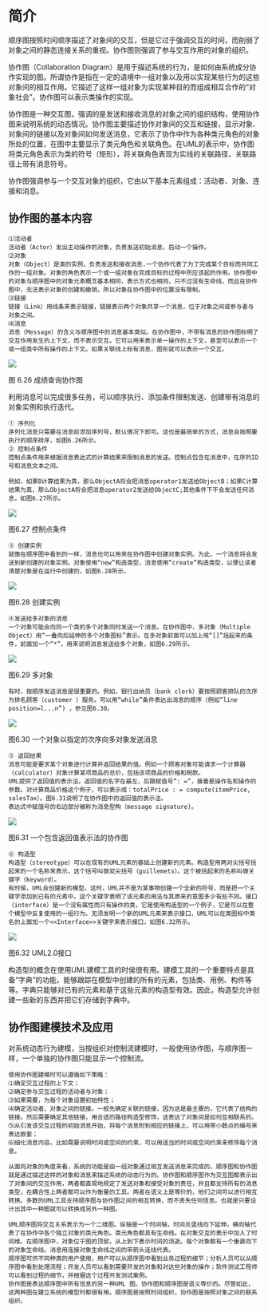 # 简介

顺序图按照时间顺序描述了对象间的交互，但是它过于强调交互的时间，而削弱了对象之间的静态连接关系的重视。协作图则强调了参与交互作用的对象的组织。 



协作图（Collaboration Diagram）是用于描述系统的行为，是如何由系统成分协作实现的图。所谓协作是指在一定的语境中一组对象以及用以实现某些行为的这些对象间的相互作用。它描述了这样一组对象为实现某种目的而组成相互合作的“对象社会”。协作图可以表示类操作的实现。 



协作图是一种交互图，强调的是发送和接收消息的对象之间的组织结构，使用协作图来说明系统的动态情况。协作图主要描述协作对象间的交互和链接，显示对象、对象间的链接以及对象间如何发送消息，它表示了协作中作为各种类元角色的对象所处的位置，在图中主要显示了类元角色和关联角色。在UML的表示中，协作图将类元角色表示为类的符号（矩形），将关联角色表现为实线的关联路径，关联路径上带有消息符号。 





协作图强调参与一个交互对象的组织，它由以下基本元素组成：活动者、对象、连接和消息。 



## 协作图的基本内容



```
⑴活动者
活动者（Actor）发出主动操作的对象，负责发送初始消息，启动一个操作。
⑵对象
对象（Object）是类的实例，负责发送和接收消息.一个协作代表了为了完成某个目标而共同工作的一组对象。对象的角色表示一个或一组对象在完成目标的过程中所应该起的作用。协作图中的对象与顺序图中的对象元素概念基本相同，表示方式也相同，只不过没有生命线，而且在协作图中，无法表示对象的创建和撤销，所以对象在协作图中的位置没有限制。
⑶链接
链接（Link）用线条来表示链接，链接表示两个对象共享一个消息，位于对象之间或参与者与对象之间。
⑷消息
消息（Message）的含义与顺序图中的消息基本类似。在协作图中，不带有消息的协作图标明了交互作用发生的上下文，而不表示交互。它可以用来表示单一操作的上下文，甚至可以表示一个或一组类中所有操作的上下文。如果关联线上标有消息，图形就可以表示一个交互。

```



![](https://cdn.jsdelivr.net/gh/ZanderZhao/img20/file/20200117211426.png)

图 6.26 成绩查询协作图 

利用消息可以完成很多任务，可以顺序执行、添加条件限制发送、创建带有消息的对象实例和执行迭代。 



```
① 序列化
序列化消息只需要在消息前添加序列号，默认情况下即可。这也是最简单的方式，消息会按照要执行的顺序排序，如图6.26所示。
② 控制点条件
控制点条件用来根据消息表达式的计算结果来限制消息的发送。控制点包含在消息中，在序列ID号和消息文本之间。 

```





```
例如，如果B计算结果为真，那么ObjectA将会把消息operator1发送给ObjectB；如果C计算结果为真，那么ObjectA将会把消息operator2发送给ObjectC;其他条件下不会发送任何消息，如图6.27所示。 

```



![](https://cdn.jsdelivr.net/gh/ZanderZhao/img20/file/20200117211427.png)

图6.27  控制点条件 





```
③ 创建实例 
就像在顺序图中看到的一样，消息也可以用来在协作图中创建对象实例。为此，一个消息将会发送到新创建的对象实例。对象使用“new”构造类型，消息使用“create”构造类型，以便让读者清楚对象是在运行中创建的，如图6.28所示。 

```



![](https://cdn.jsdelivr.net/gh/ZanderZhao/img20/file/20200117211428.png)



图6.28  创建实例 



```
④发送给多对象的消息
一个对象可能会向同一个类的多个对象同时发送一个消息。在协作图中，多对象（Multiple Object）用“一叠向后延伸的多个对象图标”表示。在多对象前面可以加上用“[]”括起来的条件，前面加一个“*”，用来说明消息发送给多个对象，如图6.29所示。 

```

![](https://cdn.jsdelivr.net/gh/ZanderZhao/img20/file/20200117211429.png)

图6.29  多对象 

```
有时，按顺序发送消息是很重要的。例如，银行出纳员（bank clerk）要按照顾客排队的次序为排名顾客（customer ）服务。可以用“while”条件表达出消息的顺序（例如“line position=l...n”) ，参见图6.30。 

```



![](https://cdn.jsdelivr.net/gh/ZanderZhao/img20/file/20200117211430.png)

图6.30  一个对象以指定的次序向多对象发送消息 



```
⑤ 返回结果
消息可能是要求某个对象进行计算并返回结果的值。例如一个顾客对象可能请求一个计算器（calculator）对象计算某项商品的总价，包括该项商品的价格和税款。
UML提供了返回值的表示法。返回值的名字在最左，后跟赋值号“: =”，接着是操作名和操作的参数。对计算商品价格这个例子，可以表示成：totalPrice : = compute(itemPrice, salesTax）。图6.31说明了在协作图中的返回值的表示法。
表达式中赋值号的右边部分被称为消息型构（message signature)。 

```

![](https://cdn.jsdelivr.net/gh/ZanderZhao/img20/file/20200117211431.png)

图6.31  一个包含返回值表示法的协作图 



```
⑥ 构造型
构造型（stereotype）可以在现有的UML元素的基础上创建新的元素。构造型用两对尖括号括起来的一个名称来表示，这个括号叫做双尖括号（guillemets）。这个被括起来的名称叫做关键字（keyword）。
有时侯，UML会创建新的模型。这时，UML并不是为某事物创建一个全新的符号，而是把一个关键字添加到已有的元素中。这个关键字表明了该元素的用法与其原来的意图多少有些不同。接口（interface）是一个没有属性而只有操作的类，它是使用构造型的一个例子，它是可以在整个模型中反复使用的一组行为。无须发明一个新的UML元素来表示接口，UML可以在类图标中类名的上面加一个<<Interface>>关键字来表示接口，如图6.32所示。 

```



![](https://cdn.jsdelivr.net/gh/ZanderZhao/img20/file/20200117211432.png)

图6.32  UML2.0接口 



构造型的概念在使用UML建模工具的时侯很有用。建模工具的一个重要特点是具备“字典”的功能，能够跟踪在模型中创建的所有的元素，包括类、用例、构件等等。字典只能够对已有的元素和基于这些元素的构造型有效。因此，构造型允许创建一些新的东西并把它们存储到字典中。 





## 协作图建模技术及应用



对系统动态行为建模，当按组织对控制流建模时，一般使用协作图，与顺序图一样，一个单独的协作图只能显示一个控制流。 

```
使用协作图建模时可以遵循如下策略：
⑴确定交互过程的上下文；
⑵确定参与交互过程的活动者与对象；
⑶如果需要，为每个对象设置初始特性；
⑷确定活动者、对象之间的链接。一般先确定关联的链接，因为这是最主要的，它代表了结构的链接。然后需要确定其他链接，用合适的路径构造型修饰，这表达了对象间是如何互相联系的。
⑸从引发该交互过程的初始消息开始，将每个消息附到相应的链接上，可以用带小数点的编号来表达嵌套；
⑹细化消息内容。比如需要说明时间或空间的约束，可以用适当的时间或空间约束来修饰每个消息。 

```



```
从面向对象的角度来看，系统的功能是由一组对象通过相互发送消息来完成的，顺序图和协作图就是通过描述这样的对象和消息来描述系统的动态行为的。协作图和顺序图作为交互图都表示出了对象间的交互作用，两者都直观地规定了发送对象和接受对象的责任，并且都支持所有的消息类型，在耦合性上两者都可以作为衡量的工具。两者在语义上是等价的，他们之间可以进行相互转换。多数的UML工具支持顺序图与协作图之间的相互转换，而不丢失任何信息。也就是只要设计出其中一种图就可以转换成另外一种图。 

```



```
UML顺序图将交互关系表示为一个二维图。纵轴是一个时间轴，时间炎竖线向下延伸。横向轴代表了在协作中各个独立对象的类元角色。类元角色都具有生命线。在对象交互的表示中加入了时间维。在顺序图中，对象位于图的顶部，从上到下表示时间的流逝。每个对象都有一个垂直向下的对象生命线。消息用连接对象生命线之间的带箭头连线代表。
顺序图可供不同种类的用户使用，用户可以从顺序图中看到业务过程的细节；分析人员可以从顺序图中看到处理流程；开发人员可以看到需要开发的对象和对这些对象的操作；软件测试工程师可以看到过程的细节，并根据这个过程开发测试案例。
协作图是表达顺序图中所有信息的另一种UML 图。协作图和顺序图是语义等价的。尽管如此，这两种图在建立系统的模型时都很有用。顺序图是按照时间组织，协作图是按照对象之间的联系组织。 

```












